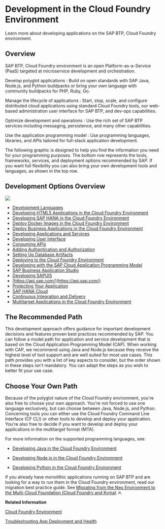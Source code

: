 <!-- loio40a8f8f6f1724e0ca0fd2a8777f45504 -->

# Development in the Cloud Foundry Environment

Learn more about developing applications on the SAP BTP, Cloud Foundry environment.



<a name="loio40a8f8f6f1724e0ca0fd2a8777f45504__section_jms_z5d_53b"/>

## Overview

SAP BTP, Cloud Foundry environment is an open Platform-as-a-Service \(PaaS\) targeted at microservice development and orchestration.

  Develop polyglot applications 
 :   Build on open standards with SAP Java, Node.js, and Python buildpacks or bring your own language with community buildpacks for PHP, Ruby, Go.

   Manage the lifecycle of applications 
 :   Start, stop, scale, and configure distributed cloud applications using standard Cloud Foundry tools, our web-based administration user interface for SAP BTP, and dev-ops capabilities.

   Optimize development and operations 
 :   Use the rich set of SAP BTP services including messaging, persistence, and many other capabilities.

   Use the application programming model 
 :   Use programming languages, libraries, and APIs tailored for full-stack application development.

 

The following graphic is designed to help you find the information you need for your programming purposes. The bottom row represents the tools, frameworks, services, and deployment options recommended by SAP. If you want full flexibility you can also bring your own development tools and languages, as shown in the top row.



<a name="loio40a8f8f6f1724e0ca0fd2a8777f45504__section_wqt_z5l_tnb"/>

## Development Options Overview

![](images/Image_Map_Development_Options_Overview_d716bab.png)

-   [Development Languages](Development_Languages_2d0ff22.md)
-   [Developing HTML5 Applications in the Cloud Foundry Environment](Developing_HTML5_Applications_in_the_Cloud_Foundry_Environment_11d77aa.md)
-   [Developing SAP HANA in the Cloud Foundry Environment](Developing_SAP_HANA_in_the_Cloud_Foundry_Environment_14224d7.md#loio14224d75f6c64b499d189e3ebd131ec2)
-   [Deploy Docker Images in the Cloud Foundry Environment](Deploy_Docker_Images_in_the_Cloud_Foundry_Environment_c190ad6.md)
-   [Deploy Business Applications in the Cloud Foundry Environment](Deploy_Business_Applications_in_the_Cloud_Foundry_Environment_4946ea5.md)
-   [Developing Applications and Services](Developing_Applications_and_Services_68e2ece.md)
-   [Developing User Interface](Developing_User_Interface_a6ea5f0.md)
-   [Consuming APIs](Consuming_APIs_d4cae3e.md)
-   [Adding Authentication and Authorization](Adding_Authentication_and_Authorization_419ae2e.md)
-   [Setting Up Database Artifacts](Setting_Up_Database_Artifacts_3cd6954.md)
-   [Deploying to the Cloud Foundry Environment](Deploying_to_the_Cloud_Foundry_Environment_2a21055.md)
-   [Developing with the SAP Cloud Application Programming Model](Developing_with_the_SAP_Cloud_Application_Programming_Model_00823f9.md)
-   [SAP Business Application Studio](SAP_Business_Application_Studio_c736960.md)
-   [Developing SAPUI5](Developing_SAPUI5_839cb81.md)
-   [https://api.sap.com/](https://api.sap.com/)
-   [Protecting Your Application](Protecting_Your_Application_7c5c565.md)
-   [SAP HANA Cloud](Developing_SAP_HANA_in_the_Cloud_Foundry_Environment_14224d7.md#loioa697b1b1b5ad4b598378ff0fa091fa35)
-   [Continuous Integration and Delivery](Continuous_Integration_and_Delivery_fdead30.md#loiofdead30953d24c0ca75768e2c3bcdd2c)
-   [Multitarget Applications in the Cloud Foundry Environment](Multitarget_Applications_in_the_Cloud_Foundry_Environment_d04fc0e.md)



<a name="loio40a8f8f6f1724e0ca0fd2a8777f45504__section_ifw_4vl_tnb"/>

## The Recommended Path

This development approach offers guidance for important development decisions and features proven best practices recommended by SAP. You can follow a model path for application and service development that is based on the Cloud Application Programming Model \(CAP\). When working with CAP, we recommend using Java and Node.js because they receive the highest level of tool support and are well suited for most use cases. This path provides you with a list of key aspects to consider, but the order shown in these steps isn't mandatory. You can adapt the steps as you wish to better fit your use case.



<a name="loio40a8f8f6f1724e0ca0fd2a8777f45504__section_skx_qfs_4nb"/>

## Choose Your Own Path

Because of the polyglot nature of the Cloud Foundry environment, you're also free to choose your own approach. You're not forced to use one language exclusively, but can choose between Java, Node.js, and Python. Concerning tools you can either use the Cloud Foundry Command Line Interface \(CF CLI\) or other tools to develop and deploy your application. You're also free to decide if you want to develop and deploy your applications in the multitarget format \(MTA\).

For more information on the supported programming languages, see:

-   [Developing Java in the Cloud Foundry Environment](Developing_Java_in_the_Cloud_Foundry_Environment_a3f9006.md)

-   [Developing Node.js in the Cloud Foundry Environment](Developing_Node.js_in_the_Cloud_Foundry_Environment_3a7a0be.md)

-   [Developing Python in the Cloud Foundry Environment](Developing_Python_in_the_Cloud_Foundry_Environment_acf8f49.md)




If you already have monolithic applications running on SAP BTP and are looking for a way to run them in the Cloud Foundry environment, read our migration best practice guide. See [Migrating from the Neo Environment to the Multi-Cloud Foundation (Cloud Foundry and Kyma)](https://help.sap.com/viewer/b017fc4f944e4eb5b31501b3d1b6a1f0/Cloud/en-US/aae4e0ae1cdf434b908c3c8cf3ea942a.html "Learn why and how to migrate your scenarios on SAP Business Technology Platform (SAP BTP) from the Neo environment to the multi-cloud foundation.") :arrow_upper_right:.

**Related Information**  


[Cloud Foundry Environment](../10-concepts/Cloud_Foundry_Environment_9c7092c.md#loio9c7092c7b7ae4d49bc8ae35fdd0e0b18 "The Cloud Foundry environment allows you to create polyglot cloud applications in Cloud Foundry. It contains the SAP BTP, Cloud Foundry runtime service, which is based on the open-source application platform managed by the Cloud Foundry Foundation.")

[Troubleshooting App Deployment and Health](https://docs.cloudfoundry.org/devguide/deploy-apps/troubleshoot-app-health.html)



